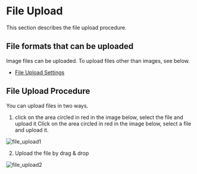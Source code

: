 # File Upload

This section describes the file upload procedure.

## File formats that can be uploaded

Image files can be uploaded. To upload files other than images, see below.

- [File Upload Settings](/en/admin-guide/management-cookbook/app-settings.html#file-upload-settings)

## File Upload Procedure

You can upload files in two ways.

1. click on the area circled in red in the image below, select the file and upload it Click on the area circled in red in the image below, select a file and upload it.

![file_upload1](/assets/images/file_upload1.png)

2. Upload the file by drag & drop

![file_upload2](/assets/images/file_upload2.png)
